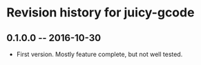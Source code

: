 # Revision history for juicy-gcode

## 0.1.0.0  -- 2016-10-30

* First version. Mostly feature complete, but not well tested.
